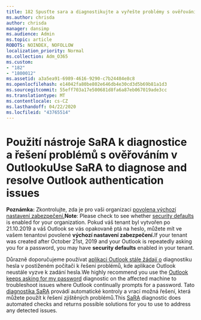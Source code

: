 ```yaml
---
title: 182 Spusťte sara a diagnostikujte a vyřešte problémy s ověřováním v outlooku.
ms.author: chrisda
author: chrisda
manager: dansimp
ms.audience: Admin
ms.topic: article
ROBOTS: NOINDEX, NOFOLLOW
localization_priority: Normal
ms.collection: Adm_O365
ms.custom:
- "182"
- "1800012"
ms.assetid: a3a5ea91-6989-4616-9290-c7b24484e8c8
ms.openlocfilehash: e14042fa80be802e646db4e30cd3d5b69b81a1d3
ms.sourcegitcommit: 55eff703a17e500681d8fa6a87eb067019ade3cc
ms.translationtype: MT
ms.contentlocale: cs-CZ
ms.lasthandoff: 04/22/2020
ms.locfileid: "43765514"
---
```

# <a name="use-sara-to-diagnose-and-resolve-outlook-authentication-issues"></a><span data-ttu-id="bca84-102">Použití nástroje SaRA k diagnostice a řešení problémů s ověřováním v Outlooku</span><span class="sxs-lookup"><span data-stu-id="bca84-102">Use SaRA to diagnose and resolve Outlook authentication issues</span></span>

<span data-ttu-id="bca84-103">**Poznámka:** Zkontrolujte, zda je pro vaši organizaci [povolena výchozí nastavení zabezpečení.](https://aka.ms/securitydefaults)</span><span class="sxs-lookup"><span data-stu-id="bca84-103">**Note**: Please check to see whether [security defaults](https://aka.ms/securitydefaults) is enabled for your organization.</span></span> <span data-ttu-id="bca84-104">Pokud váš tenant byl vytvořen po 21.10.2019 a váš Outlook se vás opakovaně ptá na heslo, můžete mít ve vašem tenantovi povolené **výchozí nastavení zabezpečení.**</span><span class="sxs-lookup"><span data-stu-id="bca84-104">If your tenant was created after October 21st, 2019 and your Outlook is repeatedly asking you for a password, you may have **security defaults** enabled in your tenant.</span></span>

<span data-ttu-id="bca84-105">Důrazně doporučujeme používat [aplikaci Outlook stále žádají o](https://aka.ms/SaRA-OutlookPwdPrompt-Alchemy) diagnostiku hesla v postiženém počítači k řešení problémů, kde aplikace Outlook neustále vyzve k zadání hesla.</span><span class="sxs-lookup"><span data-stu-id="bca84-105">We highly recommend you use the [Outlook keeps asking for my password](https://aka.ms/SaRA-OutlookPwdPrompt-Alchemy) diagnostic on the affected machine to troubleshoot issues where Outlook continually prompts for a password.</span></span> <span data-ttu-id="bca84-106">Tato [diagnostika SaRA](https://diagnostics.office.com/#/) provádí automatické kontroly a vrací možná řešení, která můžete použít k řešení zjištěných problémů.</span><span class="sxs-lookup"><span data-stu-id="bca84-106">This [SaRA](https://diagnostics.office.com/#/) diagnostic does automated checks and returns possible solutions for you to use to address any detected issues.</span></span>
